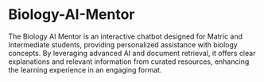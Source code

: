 # Biology-AI-Mentor
 The Biology AI Mentor is an interactive chatbot designed for Matric and Intermediate students, providing personalized assistance with biology concepts. By leveraging advanced AI and document retrieval, it offers clear explanations and relevant information from curated resources, enhancing the learning experience in an engaging format.
